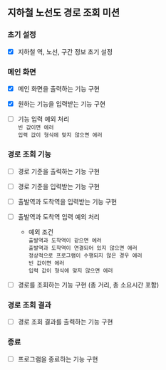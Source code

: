 ## 지하철 노선도 경로 조회 미션

### 초기 설정
- [X] 지하철 역, 노선, 구간 정보 초기 설정

### 메인 화면
- [X] 메인 화면을 출력하는 기능 구현
- [X] 원하는 기능을 입력받는 기능 구현
- [ ] 기능 입력 예외 처리
  <br> `빈 값이면 에러`
  <br> `입력 값이 형식에 맞지 않으면 에러`


### 경로 조회 기능
- [ ] 경로 기준을 출력하는 기능 구현
- [ ] 경로 기준을 입력받는 기능 구현

- [ ] 출발역과 도착역을 입력받는 기능 구현
- [ ] 출발역과 도착역 입력 예외 처리
  - 예외 조건
  <br> `출발역과 도착역이 같으면 에러`
  <br> `출발역과 도착역이 연결되어 있지 않으면 에러`
  <br> `정상적으로 프로그램이 수행되지 않은 경우 에러`
  <br> `빈 값이면 에러`
  <br> `입력 값이 형식에 맞지 않으면 에러`

- [ ] 경로를 조회하는 기능 구현 (총 거리, 총 소요시간 포함)


### 경로 조회 결과
- [ ] 경로 조회 결과를 출력하는 기능 구현

### 종료
- [ ] 프로그램을 종료하는 기능 구현